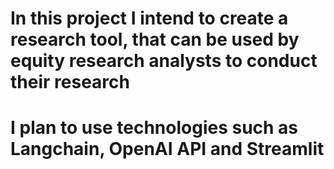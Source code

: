# In this project I intend to create a research tool, that can be used by equity research analysts to conduct their research
# I plan to use technologies such as Langchain, OpenAI API and Streamlit 
